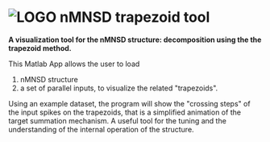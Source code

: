 ![LOGO](https://github.com/LCCN/Frontiers2020/blob/master/LOGO.png?raw=true "LOGO")  nMNSD trapezoid tool
=====

**A visualization tool for the nMNSD structure: decomposition using the the trapezoid method.**

This Matlab App allows the user to load 
1) nMNSD structure
2) a set of parallel inputs, to visualize the related "trapezoids".

Using an example dataset, the program will show the "crossing steps" of the input spikes on the trapezoids, that is a simplified 
animation of the target summation mechanism. A useful tool for the tuning and the understanding of the internal 
operation of the structure.
